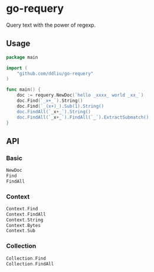 # go-requery

Query text with the power of regexp.

## Usage

```go
package main

import (
    "github.com/ddliu/go-requery"
)

func main() {
    doc := requery.NewDoc(`hello _xxxx_ world _xx_`)
    doc.Find(`_x+_`).String()
    doc.Find(`_(x+)_).Sub(1).String()
    doc.FindAll(`_x+_`).String()
    doc.FindAll(`_x+_`).FindAll(`_`).ExtractSubmatch()
}
```

## API

### Basic

```go
NewDoc
Find
FindAll
```

### Context

```go
Context.Find
Context.FindAll
Context.String
Context.Bytes
Context.Sub
```

### Collection

```go
Collection.Find
Collection.FindAll
```